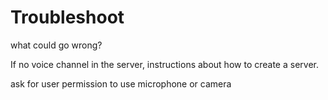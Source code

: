 # Troubleshoot

what could go wrong?

If no voice channel in the server, instructions about how to create a server. 

ask for user permission to use microphone or camera